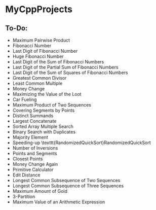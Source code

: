 # MyCppProjects
## To-Do:
* Maximum Pairwise Product
* Fibonacci Number
* Last Digit of Fibonacci Number
* Huge Fibonacci Number
* Last Digit of the Sum of Fibonacci Numbers
* Last Digit of the Partial Sum of Fibonacci Numbers
* Last Digit of the Sum of Squares of Fibonacci Numbers
* Greatest Common Divisor
* Least Common Multiple
* Money Change
* Maximizing the Value of the Loot
* Car Fueling
* Maximum Product of Two Sequences
* Covering Segments by Points
* Distinct Summands
* Largest Concatenate
* Sorted Array Multiple Search
* Binary Search with Duplicates
* Majority Element
* Speeding-up \texttt{RandomizedQuickSort}RandomizedQuickSort
* Number of Inversions
* Points and Segments
* Closest Points
* Money Change Again
* Primitive Calculator
* Edit Distance
* Longest Common Subsequence of Two Sequences
* Longest Common Subsequence of Three Sequences
* Maximum Amount of Gold
* 3-Partition
* Maximum Value of an Arithmetic Expression
  



